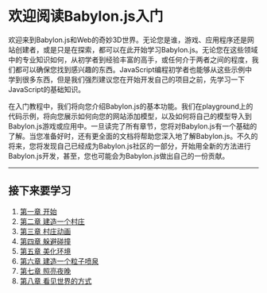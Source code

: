 欢迎阅读Babylon.js入门
===

欢迎来到Babylon.js和Web的奇妙3D世界。无论您是谁，游戏、应用程序还是网站创建者，或是只是在探索，都可以在此开始学习Babylon.js。无论您在这些领域中的专业知识如何，从初学者到经验丰富的高手，或任何介于两者之间的程度，我们都可以确保您找到感兴趣的东西。JavaScript编程初学者也能够从这些示例中学到很多东西，但是我们强烈建议您在开始开发自己的项目之前，先学习一下JavaScript的基础知识。

在入门教程中，我们将向您介绍Babylon.js的基本功能。我们在playground上的代码示例，将向您展示如何向您的网站添加模型，以及如何将自己的模型导入到Babylon.js游戏或应用中。一旦读完了所有章节，您将对Babylon.js有一个基础的了解。当您准备好时，还有更全面的文档将帮助您深入地了解Babylon.js。不久的将来，您将发现自己已经成为Babylon.js社区的一部分，开始用全新的方法进行Babylon.js开发，甚至，您也可能会为Babylon.js做出自己的一份贡献。

---

## 接下来要学习

1. [第一章 开始](./第一章-开始/README.md)
2. [第二章 建造一个村庄](./第二章-建造一个村庄/README.md)
3. [第三章 村庄动画](./第三章-村庄动画/README.md)
4. [第四章 躲避碰撞](./第四章-躲避碰撞/README.md)
5. [第五章 美化环境](./第五章-美化环境/README.md)
6. [第六章 建造一个粒子喷泉](./第六章-建造一个粒子喷泉/README.md)
7. [第七章 照亮夜晚](./第七章-照亮夜晚/README.md)
8. [第八章 看见世界的方式](./第八章-看见世界的方式/README.md)